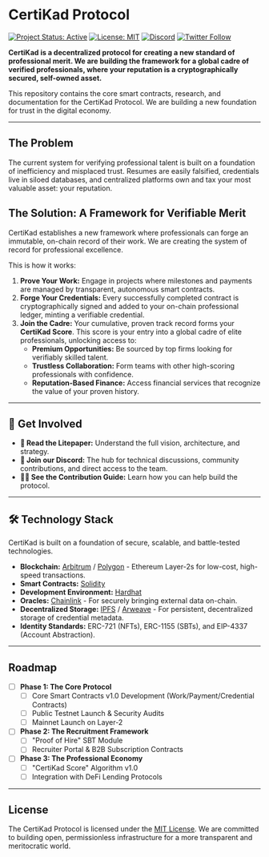 # CertiKad Protocol

[![Project Status: Active](https://www.repostatus.org/badges/latest/active.svg)](https://www.repostatus.org/#active)
[![License: MIT](https://img.shields.io/badge/License-MIT-blue.svg)](https://opensource.org/licenses/MIT)
[![Discord](https://img.shields.io/discord/81384788765712384.svg?color=7289DA&label=Join%20Our%20Community)](https://discord.gg/j4MGPMBn)
[![Twitter Follow](https://img.shields.io/twitter/follow/CertiKad?style=social)](https://twitter.com/CertiKad)

**CertiKad is a decentralized protocol for creating a new standard of professional merit. We are building the framework for a global cadre of verified professionals, where your reputation is a cryptographically secured, self-owned asset.**

This repository contains the core smart contracts, research, and documentation for the CertiKad Protocol. We are building a new foundation for trust in the digital economy.

---

## The Problem

The current system for verifying professional talent is built on a foundation of inefficiency and misplaced trust. Resumes are easily falsified, credentials live in siloed databases, and centralized platforms own and tax your most valuable asset: your reputation.

## The Solution: A Framework for Verifiable Merit

CertiKad establishes a new framework where professionals can forge an immutable, on-chain record of their work. We are creating the system of record for professional excellence.

This is how it works:

1.  **Prove Your Work:** Engage in projects where milestones and payments are managed by transparent, autonomous smart contracts.
2.  **Forge Your Credentials:** Every successfully completed contract is cryptographically signed and added to your on-chain professional ledger, minting a verifiable credential.
3.  **Join the Cadre:** Your cumulative, proven track record forms your **CertiKad Score**. This score is your entry into a global cadre of elite professionals, unlocking access to:
    *   **Premium Opportunities:** Be sourced by top firms looking for verifiably skilled talent.
    *   **Trustless Collaboration:** Form teams with other high-scoring professionals with confidence.
    *   **Reputation-Based Finance:** Access financial services that recognize the value of your proven history.

---

## 🚀 Get Involved

*   **📖 Read the Litepaper:** Understand the full vision, architecture, and strategy.
*   **💬 Join our Discord:** The hub for technical discussions, community contributions, and direct access to the team.
*   **🧑‍💻 See the Contribution Guide:** Learn how you can help build the protocol.

---

## 🛠️ Technology Stack

CertiKad is built on a foundation of secure, scalable, and battle-tested technologies.

*   **Blockchain:** [Arbitrum](https://arbitrum.io/) / [Polygon](https://polygon.technology/) - Ethereum Layer-2s for low-cost, high-speed transactions.
*   **Smart Contracts:** [Solidity](https://soliditylang.org/)
*   **Development Environment:** [Hardhat](https://hardhat.org/)
*   **Oracles:** [Chainlink](https://chain.link/) - For securely bringing external data on-chain.
*   **Decentralized Storage:** [IPFS](https://ipfs.tech/) / [Arweave](https://www.arweave.org/) - For persistent, decentralized storage of credential metadata.
*   **Identity Standards:** ERC-721 (NFTs), ERC-1155 (SBTs), and EIP-4337 (Account Abstraction).

---

##  Roadmap

-   [ ] **Phase 1: The Core Protocol**
    -   [ ] Core Smart Contracts v1.0 Development (Work/Payment/Credential Contracts)
    -   [ ] Public Testnet Launch & Security Audits
    -   [ ] Mainnet Launch on Layer-2
-   [ ] **Phase 2: The Recruitment Framework**
    -   [ ] "Proof of Hire" SBT Module
    -   [ ] Recruiter Portal & B2B Subscription Contracts
-   [ ] **Phase 3: The Professional Economy**
    -   [ ] "CertiKad Score" Algorithm v1.0
    *   [ ] Integration with DeFi Lending Protocols

---

## License

The CertiKad Protocol is licensed under the [MIT License](LICENSE). We are committed to building open, permissionless infrastructure for a more transparent and meritocratic world.
